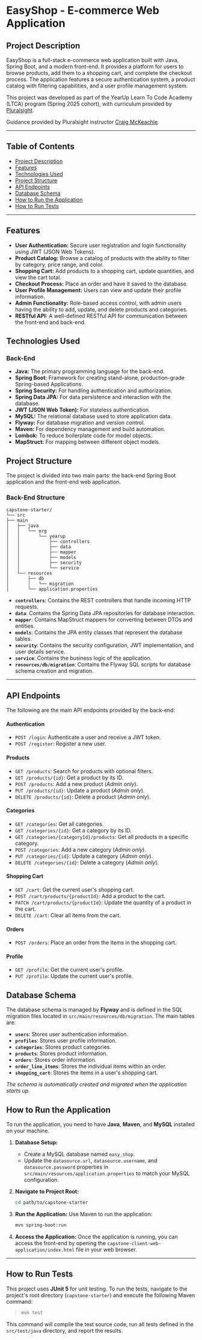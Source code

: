 # EasyShop - E-commerce Web Application

## Project Description

EasyShop is a full-stack e-commerce web application built with Java, Spring Boot, and a modern front-end. It provides a platform for users to browse products, add them to a shopping cart, and complete the checkout process. The application features a secure authentication system, a product catalog with filtering capabilities, and a user profile management system.

This project was developed as part of the YearUp Learn To Code Academy (LTCA) program (Spring 2025 cohort), with
curriculum provided by [Pluralsight](https://www.pluralsight.com/).

Guidance provided by Pluralsight instructor [Craig McKeachie](https://www.linkedin.com/in/craigmckeachie/).

---
## Table of Contents
- [Project Description](#project-description)
- [Features](#features)
- [Technologies Used](#technologies-used)
- [Project Structure](#project-structure)
- [API Endpoints](#api-endpoints)
- [Database Schema](#database-schema)
- [How to Run the Application](#how-to-run-the-application)
- [How to Run Tests](#how-to-run-tests)

---

## Features

* **User Authentication:** Secure user registration and login functionality using JWT (JSON Web Tokens).
* **Product Catalog:** Browse a catalog of products with the ability to filter by category, price range, and color.
* **Shopping Cart:** Add products to a shopping cart, update quantities, and view the cart total.
* **Checkout Process:** Place an order and have it saved to the database.
* **User Profile Management:** Users can view and update their profile information.
* **Admin Functionality:** Role-based access control, with admin users having the ability to add, update, and delete products and categories.
* **RESTful API:** A well-defined RESTful API for communication between the front-end and back-end.

## Technologies Used

### Back-End

* **Java:** The primary programming language for the back-end.
* **Spring Boot:** Framework for creating stand-alone, production-grade Spring-based Applications.
* **Spring Security:** For handling authentication and authorization.
* **Spring Data JPA:** For data persistence and interaction with the database.
* **JWT (JSON Web Token):** For stateless authentication.
* **MySQL:** The relational database used to store application data.
* **Flyway:** For database migration and version control.
* **Maven:** For dependency management and build automation.
* **Lombok:** To reduce boilerplate code for model objects.
* **MapStruct:** For mapping between different object models.

## Project Structure

The project is divided into two main parts: the back-end Spring Boot application and the front-end web application.

### Back-End Structure

```code
capstone-starter/
└── src
├── main
│   ├── java
│   │   └── org
│   │       └── yearup
│   │           ├── controllers
│   │           ├── data
│   │           ├── mapper
│   │           ├── models
│   │           ├── security
│   │           └── service
│   └── resources
│       ├── db
│       │   └── migration
│       └── application.properties
```

* **`controllers`**: Contains the REST controllers that handle incoming HTTP requests.
* **`data`**: Contains the Spring Data JPA repositories for database interaction.
* **`mapper`**: Contains MapStruct mappers for converting between DTOs and entities.
* **`models`**: Contains the JPA entity classes that represent the database tables.
* **`security`**: Contains the security configuration, JWT implementation, and user details service.
* **`service`**: Contains the business logic of the application.
* **`resources/db/migration`**: Contains the Flyway SQL scripts for database schema creation and migration.

---

## API Endpoints

The following are the main API endpoints provided by the back-end:

#### Authentication

* `POST /login`: Authenticate a user and receive a JWT token.
* `POST /register`: Register a new user.

#### Products

* `GET /products`: Search for products with optional filters.
* `GET /products/{id}`: Get a product by its ID.
* `POST /products`: Add a new product (*Admin only*).
* `PUT /products/{id}`: Update a product (*Admin only*).
* `DELETE /products/{id}`: Delete a product (*Admin only*).

#### Categories

* `GET /categories`: Get all categories.
* `GET /categories/{id}`: Get a category by its ID.
* `GET /categories/{categoryId}/products`: Get all products in a specific category.
* `POST /categories`: Add a new category (*Admin only*).
* `PUT /categories/{id}`: Update a category (*Admin only*).
* `DELETE /categories/{id}`: Delete a category (*Admin only*).

#### Shopping Cart

* `GET /cart`: Get the current user's shopping cart.
* `POST /cart/products/{productId}`: Add a product to the cart.
* `PATCH /cart/products/{productId}`: Update the quantity of a product in the cart.
* `DELETE /cart`: Clear all items from the cart.

#### Orders

* `POST /orders`: Place an order from the items in the shopping cart.

#### Profile

* `GET /profile`: Get the current user's profile.
* `PUT /profile`: Update the current user's profile.

## Database Schema

The database schema is managed by **Flyway** and is defined in the SQL migration files located in `src/main/resources/db/migration`. The main tables are:

* **`users`**: Stores user authentication information.
* **`profiles`**: Stores user profile information.
* **`categories`**: Stores product categories.
* **`products`**: Stores product information.
* **`orders`**: Stores order information.
* **`order_line_items`**: Stores the individual items within an order.
* **`shopping_cart`**: Stores the items in a user's shopping cart.

*The schema is automatically created and migrated when the application starts up.*

## How to Run the Application

To run the application, you need to have **Java**, **Maven**, and **MySQL** installed on your machine.

1.  **Database Setup:**
    * Create a MySQL database named `easy_shop`.
    * Update the `datasource.url`, `datasource.username`, and `datasource.password` properties in `src/main/resources/application.properties` to match your MySQL configuration.

2.  **Navigate to Project Root:**
    ```bash
    cd path/to/capstone-starter
    ```

3.  **Run the Application:**
    Use Maven to run the application:
    ```bash
    mvn spring-boot:run
    ```

4.  **Access the Application:**
    Once the application is running, you can access the front-end by opening the `capstone-client-web-application/index.html` file in your web browser.

---

## How to Run Tests

This project uses **JUnit 5** for unit testing. To run the tests, navigate to the project's root directory (`capstone-starter`) and execute the following Maven command:

> ```bash
> mvn test
> ```

This command will compile the test source code, run all tests defined in the `src/test/java` directory, and report the results.
